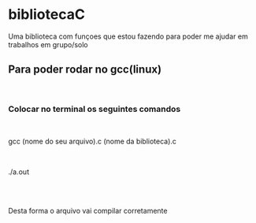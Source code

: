 # bibliotecaC
Uma biblioteca com funçoes que estou fazendo para poder me ajudar em trabalhos em grupo/solo
<h2>Para poder rodar no gcc(linux)</h2><br>
<h3>Colocar no terminal os seguintes comandos</h3><br>
<p>gcc (nome do seu arquivo).c (nome da biblioteca).c</p><br>
<p>./a.out</p>
<br><br>
<p>Desta forma o arquivo vai compilar corretamente</p>
